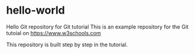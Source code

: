 # hello-world
Hello Git repository for Git tutorial
This is an example repository for the Git tutoial on https://www.w3schools.com

This repository is built step by step in the tutorial.